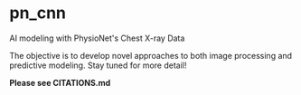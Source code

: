 # pn_cnn
AI modeling with PhysioNet's Chest X-ray Data

The objective is to develop novel approaches to both image processing and predictive modeling. Stay tuned for more detail!

**Please see CITATIONS.md**
